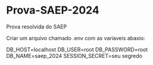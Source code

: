 # Prova-SAEP-2024
Prova resolvida do SAEP

Criar um arquivo chamado .env com as variaveis abaxio:

DB_HOST=localhost
DB_USER=root
DB_PASSWORD=root
DB_NAME=saep_2024
SESSION_SECRET=seu segredo
